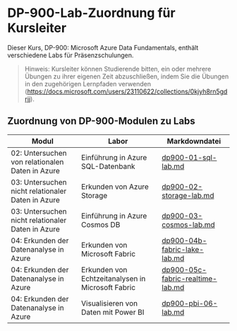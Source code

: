 # DP-900-Lab-Zuordnung für Kursleiter

Dieser Kurs, DP-900: Microsoft Azure Data Fundamentals, enthält verschiedene Labs für Präsenzschulungen. 

> Hinweis: Kursleiter können Studierende bitten, ein oder mehrere Übungen zu ihrer eigenen Zeit abzuschließen, indem Sie die Übungen in den zugehörigen Lernpfaden verwenden (https://docs.microsoft.com/users/23110622/collections/0kjyh8rn5gdrjj). 

## Zuordnung von DP-900-Modulen zu Labs

| Modul | Labor | Markdowndatei |
| --- | --- | --- |
| 02: Untersuchen von relationalen Daten in Azure | Einführung in Azure SQL-Datenbank | [dp900-01-sql-lab.md](https://github.com/MicrosoftLearning/DP-900T00A-Azure-Data-Fundamentals/blob/master/Instructions/Labs/dp900-01-sql-lab.md) |
| 03: Untersuchen nicht relationaler Daten in Azure | Erkunden von Azure Storage | [dp900-02-storage-lab.md](https://github.com/MicrosoftLearning/DP-900T00A-Azure-Data-Fundamentals/blob/master/Instructions/Labs/dp900-02-storage-lab.md) |
| 03: Untersuchen nicht relationaler Daten in Azure| Einführung in Azure Cosmos DB  | [dp900-03-cosmos-lab.md](https://github.com/MicrosoftLearning/DP-900T00A-Azure-Data-Fundamentals/blob/master/Instructions/Labs/dp900-03-cosmos-lab.md) |
| 04: Erkunden der Datenanalyse in Azure | Erkunden von Microsoft Fabric | [dp900-04b-fabric-lake-lab.md](https://github.com/MicrosoftLearning/DP-900T00A-Azure-Data-Fundamentals/blob/master/Instructions/Labs/dp900-04b-fabric-lake-lab.md) |
| 04: Erkunden der Datenanalyse in Azure | Erkunden von Echtzeitanalysen in Microsoft Fabric | [dp900-05c-fabric-realtime-lab.md](https://github.com/MicrosoftLearning/DP-900T00A-Azure-Data-Fundamentals/blob/master/Instructions/Labs/dp900-05c-fabric-realtime-lab.md) |
| 04: Erkunden der Datenanalyse in Azure | Visualisieren von Daten mit Power BI | [dp900-pbi-06-lab.md](https://github.com/MicrosoftLearning/DP-900T00A-Azure-Data-Fundamentals/blob/master/Instructions/Labs/dp900-pbi-06-lab.md) |
